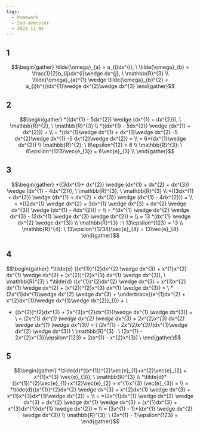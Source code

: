```yaml
---
tags:
  - homework
  - 2nd-semester
  - 2024-11-04
---
```


## 1

$$\begin{gather}
\tilde{\omega}_{a} = a_{i}dx^{i}, \ \tilde{\omega}_{b} = \frac{1}{2}b_{ij}dx^{i}\wedge dx^{j}, \ \mathbb{R}^{3} \\
\tilde{\omega}_{a}^{1} \wedge \tilde{\omega}_{b}^{2} = a_{i}b^{i}dx^{1}\wedge dx^{2}\wedge dx^{3}
\end{gather}$$

## 2

$$\begin{gather}
*((dx^{1} - 5dx^{2}) \wedge (dx^{1} + dx^{2})), \ \mathbb{R}^{2}, \ \mathbb{R}^{3} \\
*((dx^{1} - 5dx^{2}) \wedge (dx^{1} + dx^{2})) = \\
= *(dx^{1}\wedge dx^{1} + dx^{1}\wedge dx^{2} -5 dx^{2}\wedge dx^{1} -5 dx^{2}\wedge dx^{2}) = \\
= 6*(dx^{1}\wedge dx^{2}) \\
\mathbb{R}^{2}: \ 6\epsilon^{12} = 6 \\
\mathbb{R}^{3}: \ 6\epsilon^{123}\vec{e_{3}} = 6\vec{e}_{3} \\
\end{gather}$$

## 3

$$\begin{gather}
*((3dx^{1}+ dx^{2}) \wedge (dx^{1} + dx^{2} + dx^{3}) \wedge (dx^{1} - 4dx^{2})), \ \mathbb{R}^{3}, \ \mathbb{R}^{3} \\
*((3dx^{1} + dx^{2}) \wedge (dx^{1} + dx^{2} + dx^{3}) \wedge (dx^{1} - 4dx^{2})) = \\
= *((2dx^{1} \wedge dx^{2} + 3dx^{1} \wedge dx^{3} + dx^{2} \wedge dx^{3}) \wedge (dx^{1} - 4dx^{2})) = \\
= *(dx^{1} \wedge dx^{2} \wedge dx^{3} - 12dx^{1} \wedge dx^{3} \wedge dx^{2}) = \\
= 13 *(dx^{1} \wedge dx^{2} \wedge dx^{3}) \\
\mathbb{R}^{3} : \ 13\epsilon^{123} = 13 \\
\mathbb{R}^{4}: \ 13\epsilon^{1234}\vec{e}_{4} = 13\vec{e}_{4}
\end{gather}$$

## 4

$$\begin{gather}
*\tilde{d} ((x^{1})^{2}dx^{2} \wedge dx^{3} + x^{1}x^{2} dx^{1} \wedge dx^{2} + (x^{2})^{2}x^{3} dx^{1} \wedge dx^{3}), \ \mathbb{R}^{3} \\
*\tilde{d} ((x^{1})^{2}dx^{2} \wedge dx^{3} + x^{1}x^{2} dx^{1} \wedge dx^{2} + (x^{2})^{2}x^{3} dx^{1} \wedge dx^{3}) = \\
*(2x^{1}dx^{1}\wedge dx^{2} \wedge dx^{3} + \underbrace{(x^{1}dx^{2} + x^{2}dx^{1})\wedge dx^{1}\wedge dx^{2}}_{0} + \\
+ ((x^{2})^{2}dx^{3} + 2x^{3}x^{2}dx^{2})\wedge dx^{1} \wedge dx^{3}) = \\
= *(2x^{1} dx^{1} \wedge dx^{2} \wedge dx^{3} + 2x^{2}x^{3} dx^{2} \wedge dx^{1} \wedge dx^{3}) = \\
(2x^{1} - 2x^{2}x^{3})*(dx^{1}\wedge dx^{2} \wedge dx^{3}) \\
\mathbb{R}^{3} : \ (2x^{1} - 2x^{2}x^{3})\epsilon^{123} = 2(x^{1} - x^{2}x^{3}) \\
\end{gather}$$

## 5

$$\begin{gather}
*\tilde{d}*((x^{1})^{2}\vec{e}_{1}+x^{2}\vec{e}_{2} + x^{1}x^{3} \vec{e}_{3}), \ \mathbb{R}^{3} \\
*\tilde{d}*((x^{1})^{2}\vec{e}_{1}+x^{2}\vec{e}_{2} + x^{1}x^{3} \vec{e}_{3}) = \\
= *\tilde{d}((x^{1})^{2}dx^{2} \wedge dx^{3} + x^{2}dx^{1} \wedge dx^{3} + x^{1}x^{3}dx^{1}\wedge dx^{2}) = \\
= *(2x^{1}dx^{1} \wedge dx^{2} \wedge dx^{3} + dx^{2} \wedge dx^{1} \wedge dx^{3} + (x^{1}dx^{3} + x^{3}dx^{1})dx^{1} \wedge dx^{2}) = \\
= (3x^{1} - 1)*(dx^{1} \wedge dx^{2} \wedge dx^{3}) \\
\mathbb{R}^{3}: \ (3x^{1} - 1)\epsilon^{123} = 
\end{gather}$$